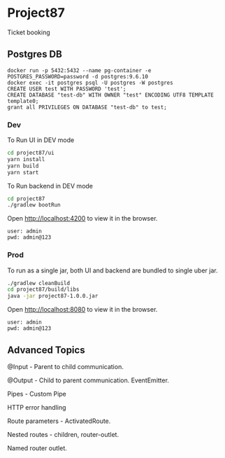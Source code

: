 # Project87

Ticket booking

## Postgres DB

```
docker run -p 5432:5432 --name pg-container -e POSTGRES_PASSWORD=password -d postgres:9.6.10
docker exec -it postgres psql -U postgres -W postgres
CREATE USER test WITH PASSWORD 'test';
CREATE DATABASE "test-db" WITH OWNER "test" ENCODING UTF8 TEMPLATE template0;
grant all PRIVILEGES ON DATABASE "test-db" to test;
```

### Dev

To Run UI in DEV mode

```bash
cd project87/ui
yarn install
yarn build
yarn start
```

To Run backend in DEV mode

```bash
cd project87
./gradlew bootRun
```

Open [http://localhost:4200](http://localhost:4200) to view it in the browser.

```
user: admin
pwd: admin@123
```

### Prod
To run as a single jar, both UI and backend are bundled to single uber jar.

```bash
./gradlew cleanBuild
cd project87/build/libs
java -jar project87-1.0.0.jar
```

Open [http://localhost:8080](http://localhost:8080) to view it in the browser.

```
user: admin
pwd: admin@123
```

## Advanced Topics

@Input - Parent to child communication.

@Output - Child to parent communication. EventEmitter.

Pipes - Custom Pipe

HTTP error handling

Route parameters - ActivatedRoute.

Nested routes - children, router-outlet.

Named router outlet.

